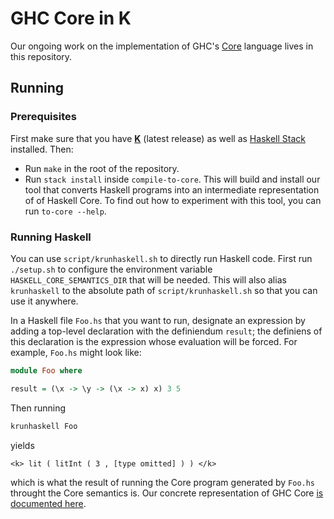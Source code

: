 # GHC Core in **K**

Our ongoing work on the implementation of GHC's
[Core](https://ghc.haskell.org/trac/ghc/wiki/Commentary/Compiler/CoreSynType)
language lives in this repository.

## Running

### Prerequisites

First make sure that you have [**K**](https://github.com/kframework/k) (latest
release) as well as [Haskell
Stack](https://docs.haskellstack.org/en/stable/README/) installed. Then:

* Run `make` in the root of the repository.
* Run `stack install` inside `compile-to-core`. This will build and install
our tool that converts Haskell programs into an intermediate representation of
of Haskell Core. To find out how to experiment with this tool, you can run
`to-core --help`.

### Running Haskell

You can use `script/krunhaskell.sh` to directly run Haskell code. First run
`./setup.sh` to configure the environment variable `HASKELL_CORE_SEMANTICS_DIR`
that will be needed. This will also alias `krunhaskell` to the absolute path
of `script/krunhaskell.sh` so that you can use it anywhere.

In a Haskell file `Foo.hs` that you want to run, designate an expression by
adding a top-level declaration with the definiendum `result`; the definiens of
this declaration is the expression whose evaluation will be forced. For example,
`Foo.hs` might look like:
```haskell
module Foo where

result = (\x -> \y -> (\x -> x) x) 3 5
```
Then running
```bash
krunhaskell Foo
```
yields
```
<k> lit ( litInt ( 3 , [type omitted] ) ) </k>
```
which is what the result of running the Core program generated by `Foo.hs`
throught the Core semantics is. Our concrete representation of GHC Core [is
documented
here](https://github.com/kframework/haskell-core-semantics/blob/master/compile-to-core/README.md).

